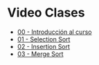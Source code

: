# Video Clases

* [00 - Introducción al curso](https://youtu.be/UT2z0kRnWV0)
* [01 - Selection Sort](https://youtu.be/TPkaSIT91qE)
* [02 - Insertion Sort](https://youtu.be/1fNwQk09u8o)
* [03 - Merge Sort](https://youtu.be/U7XzergQNcA)
